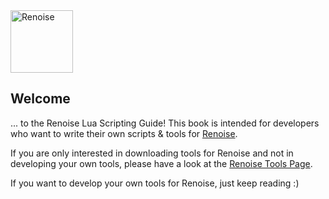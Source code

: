 <img src="https://www.renoise.com/sites/default/files/renoise_logo_0.png" alt="Renoise" height="100"/>

## Welcome
... to the Renoise Lua Scripting Guide! This book is intended for developers who want to write their own scripts & tools for [Renoise](http://www.renoise.com/). 

If you are only interested in downloading tools for Renoise and not in developing your own tools, please have a look at the [Renoise Tools Page](http://tools.renoise.com/).

If you want to develop your own tools for Renoise, just keep reading :)